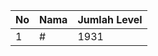 | No | Nama            | Jumlah Level |
|----|-----------------|--------------|
| 1  | #    |    1931        |
